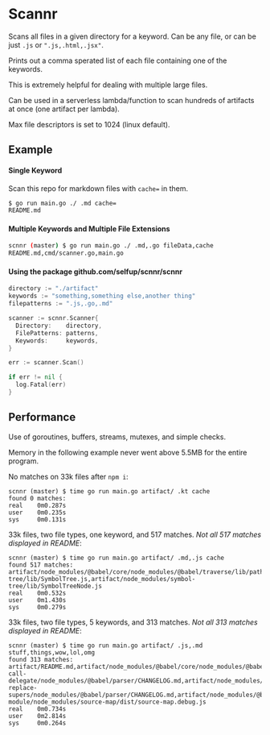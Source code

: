 # Scannr

Scans all files in a given directory for a keyword. Can be any file, or can be just `.js` or `".js,.html,.jsx"`.

Prints out a comma sperated list of each file containing one of the keywords.

This is extremely helpful for dealing with multiple large files.

Can be used in a serverless lambda/function to scan hundreds of artifacts at once (one artifact per lambda).

Max file descriptors is set to 1024 (linux default).

## Example

#### Single Keyword

Scan this repo for markdown files with `cache=` in them.

```bash
$ go run main.go ./ .md cache=
README.md
```

#### Multiple Keywords and Multiple File Extensions

```bash
scnnr (master) $ go run main.go ./ .md,.go fileData,cache
README.md,cmd/scanner.go,main.go
```

#### Using the package github.com/selfup/scnnr/scnnr

```go
directory := "./artifact"
keywords := "something,something else,another thing"
filepatterns := ".js,.go,.md"

scanner := scnnr.Scanner{
  Directory:    directory,
  FilePatterns: patterns,
  Keywords:     keywords,
}

err := scanner.Scan()

if err != nil {
  log.Fatal(err)
}
```

## Performance

Use of goroutines, buffers, streams, mutexes, and simple checks.

Memory in the following example never went above 5.5MB for the entire program.

No matches on 33k files after `npm i`:

```
scnnr (master) $ time go run main.go artifact/ .kt cache
found 0 matches: 
real    0m0.287s
user    0m0.235s
sys     0m0.131s
```

33k files, two file types, one keyword, and 517 matches. _Not all 517 matches displayed in README_:

```
scnnr (master) $ time go run main.go artifact/ .md,.js cache
found 517 matches: artifact/node_modules/@babel/core/node_modules/@babel/traverse/lib/path/index.js,artifact/dist/src.7fec4c36.js,artifact/node_modules/@babel/core/node_modules/@babel/traverse/lib/index.js,artifact/node_modules/symbol-tree/lib/SymbolTree.js,artifact/node_modules/symbol-tree/lib/SymbolTreeNode.js
real    0m0.532s
user    0m1.430s
sys     0m0.279s
```

33k files, two file types, 5 keywords, and 313 matches. _Not all 313 matches displayed in README_:

```
scnnr (master) $ time go run main.go artifact/ .js,.md stuff,things,wow,lol,omg
found 313 matches: artifact/README.md,artifact/node_modules/@babel/core/node_modules/@babel/parser/CHANGELOG.md,artifact/node_modules/@babel/helper-call-delegate/node_modules/@babel/parser/CHANGELOG.md,artifact/node_modules/@babel/core/node_modules/json5/CHANGELOG.md,artifact/node_modules/@babel/generator/node_modules/jsesc/README.md,artifact/node_modules/@babel/helper-replace-supers/node_modules/@babel/parser/CHANGELOG.md,artifact/node_modules/@babel/helpers/node_modules/@babel/parser/CHANGELOG.md,artifact/node_modules/static-module/node_modules/source-map/dist/source-map.debug.js
real    0m0.734s
user    0m2.814s
sys     0m0.264s
```
